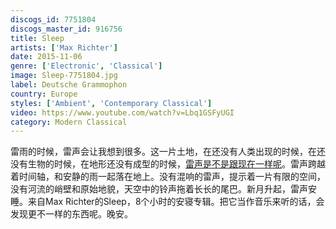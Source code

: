 ```yaml
---
discogs_id: 7751804
discogs_master_id: 916756
title: Sleep
artists: ['Max Richter']
date: 2015-11-06
genre: ['Electronic', 'Classical']
image: Sleep-7751804.jpg
label: Deutsche Grammophon
country: Europe
styles: ['Ambient', 'Contemporary Classical']
video: https://www.youtube.com/watch?v=Lbq1GSFyUGI
category: Modern Classical
---
```




雷雨的时候，雷声会让我想到很多。这一片土地，在还没有人类出现的时候，在还没有生物的时候，在地形还没有成型的时候，[雷声是不是跟现在一样呢](/note/post/storms-long-ago/)。雷声跨越着时间轴，和安静的雨一起落在地上。没有混响的雷声，提示着一片有限的空间，没有河流的峭壁和原始地貌，天空中的铃声拖着长长的尾巴。新月升起，雷声安睡。来自Max Richter的Sleep，8个小时的安寝专辑。把它当作音乐来听的话，会发现更不一样的东西呢。晚安。